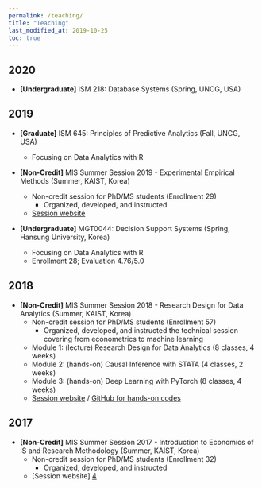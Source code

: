 ```yaml
---
permalink: /teaching/
title: "Teaching"
last_modified_at: 2019-10-25
toc: true
---
```


## 2020
* **[Undergraduate]** ISM 218: Database Systems (Spring, UNCG, USA)


## 2019
* **[Graduate]** ISM 645: Principles of Predictive Analytics (Fall, UNCG, USA)
	* Focusing on Data Analytics with R

* **[Non-Credit]** MIS Summer Session 2019 - Experimental Empirical Methods (Summer, KAIST, Korea)
	* Non-credit session for PhD/MS students (Enrollment 29)
		* Organized, developed, and instructed
	* [Session website][1]

* **[Undergraduate]** MGT0044: Decision Support Systems (Spring, Hansung University, Korea)
	* Focusing on Data Analytics with R
	* Enrollment 28; Evaluation 4.76/5.0


## 2018
* **[Non-Credit]** MIS Summer Session 2018 - Research Design for Data Analytics (Summer, KAIST, Korea)
	* Non-credit session for PhD/MS students (Enrollment 57)
		* Organized, developed, and instructed the technical session covering from econometrics to machine learning
	* Module 1: (lecture) Research Design for Data Analytics (8 classes, 4 weeks)
	* Module 2: (hands-on) Causal Inference with STATA (4 classes, 2 weeks)
	* Module 3: (hands-on) Deep Learning with PyTorch (8 classes, 4 weeks)
	* [Session website][2] / [GitHub for hands-on codes][3]


## 2017
* **[Non-Credit]** MIS Summer Session 2017 - Introduction to Economics of IS and Research Methodology (Summer, KAIST, Korea)
	* Non-credit session for PhD/MS students (Enrollment 32)
		* Organized, developed, and instructed
	* [Session website] [4]

[1]: https://sites.google.com/view/kaist-mis-session2019
[2]: https://sites.google.com/view/kaist-mis-session2018
[3]: https://github.com/jiyong-park/kaist-summer-session2018
[4]: https://sites.google.com/view/kaist-mis-session2017
